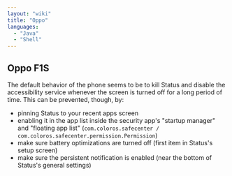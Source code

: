 ```yaml
---
layout: "wiki"
title: "Oppo"
languages: 
  - "Java"
  - "Shell"
---
```


## Oppo F1S

The default behavior of the phone seems to be to kill Status and disable the
accessibility service whenever the screen is turned off for a long period of
time. This can be prevented, though, by:

* pinning Status to your recent apps screen
* enabling it in the app list inside the security app's "startup manager" and
  "floating app list"
  (`com.coloros.safecenter / com.coloros.safecenter.permission.Permission`)
* make sure battery optimizations are turned off (first item in Status's setup
  screen)
* make sure the persistent notification is enabled (near the bottom of Status's
  general settings)
